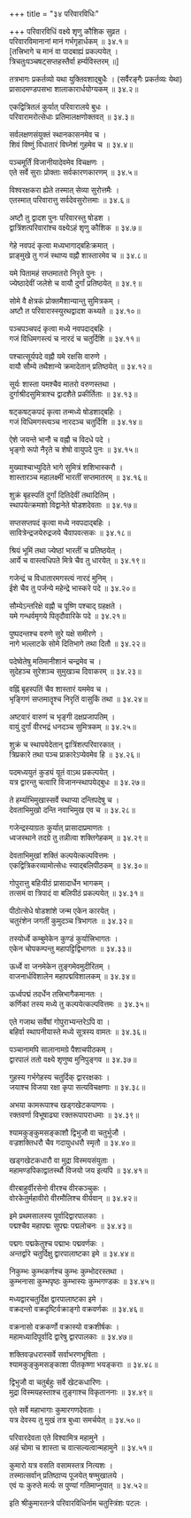 +++
title = "३४ परिवारविधिः"

+++
परिवारविधिं वक्ष्ये श‍ृणु कौशिक सुव्रत ।  
परिवारविमानानां मानं गर्भगृहार्धकम् ॥ ३४.१॥    
[तत्त्रिभागे च मानं वा पादबाह्यं प्रकल्पयेत् ।  
त्रिचतुःपञ्चषट्सप्तहस्तैर्वा हर्म्यविस्तरम् ॥]  

तत्रभागः प्रकर्तव्यो यथा युक्तिवशाद्बुधैः । (सर्वैरङ्गैः प्रकर्तव्यः येथा)  
प्रासादमण्डपसभा शालाकारार्धयोग्यकम् ॥ ३४.२॥  

एकद्वित्रितलं कुर्यात् परिवारालये बुधः ।  
परिवारामरोत्सेधाः प्रतिमालक्षणोक्तवत् ॥ ३४.३॥  

सर्वलक्षणसंयुक्तं स्थानकासनमेव च ।  
शिवं विष्णुं विधातारं विघ्नेशं गुहमेव च ॥ ३४.४॥  

पञ्चमूर्तिं विजानीयादेवमेव विचक्षणः ।  
एते सर्वे सुराः प्रोक्ताः सर्वकारणकारणम् ॥ ३४.५॥  

विश्वरक्षकरा ह्येते तस्मात् सेव्या सुरोत्तमैः ।  
एतस्मात् परिवारात्तु सर्वदेवसुरोत्तमाः ॥ ३४.६॥  

अष्टौ तु द्वादश पुनः परिवारस्तु षोडश ।  
द्वात्रिंशत्परिवारांश्च वक्ष्येऽहं श‍ृणु कौशिक ॥ ३४.७॥  

गेहे नवपदं कृत्वा मध्यभागाद्बहिःक्रमात् ।  
प्राङ्मुखे तु गजं स्थाप्य वह्नौ शास्तारमेव च ॥ ३४.८॥  

यमे पितामहं सप्तमातरो निरृते पुनः ।  
ज्येष्ठादेवीं जलेशे च वायौ दुर्गां प्रतिष्ठयेत् ॥ ३४.९॥  

सोमे वै क्षेत्रकं प्रोक्तमैशान्यान्तु सुमित्रकम् ।  
अष्टौ त परिवारास्स्युरथद्वादश कथ्यते ॥ ३४.१०॥  

पञ्चपञ्चपदं कृत्वा मध्ये नवपदाद्बहिः ।  
गजं विधिमगस्त्यं च नारदं च चतुर्दिशि ॥ ३४.११॥  

पश्चात्सूर्यपदे वह्नौ यमे रक्षसि वारुणे ।  
वायौ सौम्ये तथैशान्ये क्रमादेतान् प्रतिष्ठयेत् ॥ ३४.१२॥  

सूर्यः शास्ता यमश्चैव मातरो वरुणस्तथा ।  
दुर्गाश्रीदसुमित्राश्च द्वादशैते प्रकीर्तिताः ॥ ३४.१३॥  

षट्कषट्कपदं कृत्वा तन्मध्ये षोडशाद्बहिः ।  
गजं विधिमगस्त्यञ्च नारदञ्च चतुर्दिशि ॥ ३४.१४॥  

ऐशे जयन्ते भानौ च वह्नौ च विदधे पदे ।  
भृङ्गो रूपो नैरृते च शेषो वायुपदे पुनः ॥ ३४.१५॥  

मुख्याश्चाभ्युदिते भागे सुमित्रं शशिभास्करौ ।  
शास्तारञ्च महालक्ष्मीं भारतीं सप्तमातरम् ॥ ३४.१६॥  

शुक्रं बृहस्पतिं दुर्गां दितिदेवीं तथादितिम् ।  
स्थापयेत्क्रमशो विद्वानेते षोडशदेवताः ॥ ३४.१७॥  

सप्तसप्तपदं कृत्वा मध्ये नवपदाद्बहिः ।  
सावित्रेन्द्रजयेरुद्रजये चैवापवत्सकः ॥ ३४.१८॥  

श्रियं भूमिं तथा ज्येष्ठां भारतीं च प्रतिष्ठयेत् ।  
आर्ये च वास्त्वधिपते मित्रे चैव तु धारयेत् ॥ ३४.१९॥  

गजेन्द्रं च विधातारमगस्त्यं नारदं मुनिम् ।  
ईशे चैव तु पर्जन्ये महेन्द्रे भास्करे पदे ॥ ३४.२०॥  

सौम्येऽन्तरिक्षे वह्नौ च पूष्णि पश्चाद् ग्रहक्षते ।  
यमे गन्धर्वमृगये पितृदौवारिके पदे ॥ ३४.२१॥  

पुष्पदन्तश्च वरुणे सुरे यक्षे समीरणे ।  
नागे भल्लाटके सोमे दितिभागे तथा दितौ ॥ ३४.२२॥  

पदेष्वेतेषु मतिमानीशानं चन्द्रमेव च ।  
सुदेहञ्च सुरेशञ्च सुमुखञ्च दिवाकरम् ॥ ३४.२३॥  

वह्निं बृहस्पतिं चैव शास्तारं यममेव च ।  
भृङ्गिणं सप्तमातॄश्च निरृतिं वासुकिं तथा ॥ ३४.२४॥  

अष्टवारं वारुणं च भृङ्गी दक्षप्रजापतिम् ।  
वायुं दुर्गां वीरभद्रं धनदञ्च सुमित्रकम् ॥ ३४.२५॥  

शुक्रं च स्थापयेदेतान् द्वात्रिंशत्परिवारकात् ।  
त्रिप्रकारे तथा पञ्च प्राकारेऽप्येवमेव हि ॥ ३४.२६॥  

पदमध्ययुतं कुड्यं यूतं वाऽथ प्रकल्पयेत् ।  
यत्र द्वारन्तु चत्वारि विजानन्स्थापयेद्बुधः ॥ ३४.२७॥  

ते हर्म्याभिमुखास्सर्वे स्थाप्या दन्तिपदेषु च ।  
देवताभिमुखो दन्ति नवाभिमुख एव च ॥ ३४.२८॥  

गजेन्द्रस्याग्रतः कुर्यात् प्रासादाप्रमाणतः ।  
ध्वजस्थाने तदग्रे तु तन्नीत्वा शक्तिगेहकम् ॥ ३४.२९॥  

देवताभिमुखां शक्तिं कल्पयेत्कल्पवित्तमः ।  
एकद्वित्रिकरव्यामोत्सेधः स्याद्बलिपीठकम् ॥ ३४.३०॥  

गोपुरात्तु बहिःपीठं प्रासादार्धेन भागकम् ।  
तत्समं वा त्रिपादं वा बलिपीठं प्रकल्पयेत् ॥ ३४.३१॥  

पीठोत्सेधे षोडशांशे जन्म एकेन कारयेत् ।  
चतुरंशेन जगतीं कुमुदञ्च त्रिभागतः ॥ ३४.३२॥  

तस्योर्ध्वे कम्बुमेकेन कुण्डं कुर्यात्त्रिभागतः ।  
एकेन चोपकम्पन्तु महापट्टिद्विभागतः ॥ ३४.३३॥  

ऊर्ध्वे वा जनमेकेन तुङ्गमेवमुदीरितम् ।  
वाजनार्धविशालेन महापद्मविशालकम् ॥ ३४.३४॥  

ऊर्ध्वपद्मं तदर्धेन तत्त्रिभागैकमानतः ।  
कर्णिकां तस्य मध्ये तु कल्पयेत्कल्पवित्तमः ॥ ३४.३५॥  

एते गजाथ सर्वेषां गोपुराभ्यन्तरेऽपि वा ।  
बहिर्वा स्थापनीयास्ते मध्ये सूत्रस्य वामतः ॥ ३४.३६॥  

पञ्चानामपि सालानामग्रे पैशाचपीठकम् ।  
द्वारपालं ततो वक्ष्ये श‍ृणुष्व मुनिपुङ्गव ॥ ३४.३७॥  

गुहस्य गर्भगेहस्य चतुर्दिक् द्वाररक्षकाः ।  
जयाश्च विजया रक्षा कृपा सत्यविचक्षणाः ॥ ३४.३८॥  

अभया कामरूपाश्च खड्गखेटकपाणयः ।  
रक्तवर्णा विभूषाढ्या रक्तरूपापराधमाः ॥ ३४.३९॥  

श्यामकुङ्कुमसङ्काशौ द्विभुजौ वा चतुर्भुजौ ।  
वज्रशक्तिधरौ चैव गदायुधधरौ स्मृतौ ॥ ३४.४०॥  

खड्गखेटकधारौ वा मुद्रा विस्मयसंयुताः ।  
महामण्डपिकाद्वातर्स्थौ विजयो जय इत्यपि ॥ ३४.४१॥  

वीरबाहुर्वीरसेनो वीरश्च वीरकञ्चुकः ।  
वोरकेतुर्महावीरो वीरमौलिश्च वीर्यवान् ॥ ३४.४२॥  

इमे प्रथमसालस्य पूर्वादिद्वारपालकाः ।  
पद्मश्चैव महापद्मः सुपद्मः पद्मलोचनः ॥ ३४.४३॥  

पद्मगः पद्मकेतुश्च पद्माभः पद्मवर्णकः ।  
अन्तर्द्वारे चतुर्दिक्षु द्वारपालाष्टका इमे ॥ ३४.४४॥  

निकुम्भः कुम्भकर्णश्च कुम्भः कुम्भोदरस्तथा ।  
कुम्भनासा कुम्भपृष्ठः कुम्भास्यः कुम्भगण्डकः ॥ ३४.४५॥  

मध्यद्वारचतुर्दिक्ष द्वारपालाष्टका इमे ।  
वक्रदन्तो वक्रदृष्टिर्वक्राङ्गो वक्रवर्णकः ॥ ३४.४६॥  

वक्रनासो वक्रकर्णो वक्रास्यो वक्रशीर्षकः ।  
महामध्यादिपूर्वादि द्वारेषु द्वारपालकाः ॥ ३४.४७॥  

शक्तिवज्रधरास्सर्वे सर्वाभरणभूषिताः ।  
श्यामकुङ्कुमसङ्काशा पीतकृष्णा भयङ्कराः ॥ ३४.४८॥  

द्विभुजौ वा चतुर्बहुः सर्वे खेटकधारिणः ।  
मुद्रा विस्मयहस्ताश्च तुङ्गाश्च विकृताननाः ॥ ३४.४९॥  

एते सर्वे महाभागाः कुमारगणदेवताः ।  
यत्र देवस्य तु मुखं तत्र बुध्वा समर्चयेत् ॥ ३४.५०॥  

परिवारदेवता एते विश्वामित्र महामुने ।  
अहं चोमा च शास्ता च वात्सल्यत्वान्महामुने ॥ ३४.५१॥  

कुमारो यत्र वसति वसामस्तत्र नित्यशः ।  
तस्मात्सर्वान् प्रतिष्ठाप्य पूजयेत् षण्मुखालये ।  
एवं यः कुरुते मर्त्यः स पुण्यां गतिमाप्नुयात् ॥ ३४.५२॥  

इति श्रीकुमारतन्त्रे परिवारविधिर्नाम चतुस्त्रिंशः पटलः ।  
